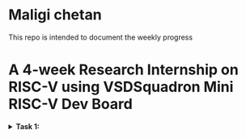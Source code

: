 # Maligi chetan
This repo is intended to document the weekly progress
# A 4-week Research Internship on RISC-V using VSDSquadron Mini RISC-V Dev Board
<details>
  
<summary><b>Task 1:</b></summary>

1. install RISC-V GNU Toolchain

2. install Yosys

3. install iverilog

4. install gtkwave

# CLONING RISC-V GNU TOOLCHAIN

sudo apt install git-all # To install git

sudo apt-get install autoconf automake autotools-dev curl python3 libmpc-dev libmpfr-dev libgmp-dev gawk build-essential bison flex texinfo gperf libtool patchutils bc zlib1g-dev libexpat-dev make sure to install the dependencies


# Create a opt dir
mkdir /opt/riscv try sudo incase of permission denial

In my case I created a driectory mkdir riscv 
![riscv2](https://github.com/manojhb552/Manoj-H/assets/154490935/34cec089-c85c-46ff-864f-afd145e71eb7)

# INSTALLING IVERILOG GTKWAVE & YOSYS

# YOSYS

git clone https://github.com/YosysHQ/yosys.git
cd yosys 
sudo apt-get install build-essential clang bison flex \libreadline-dev gawk tcl-dev libffi-dev git \ graphviz xdot pkg-config python3 libboost-system-dev\libboost-python-dev libboost-filesystem-dev zlib1g-dev
make config-gcc
make 
sudo make install
![WhatsApp Image 2024-02-22 at 18 37 22_0df5c6db](https://github.com/manojhb552/Manoj-H/assets/154490935/9ce8e042-4fb3-4565-a6e1-4c18ce6fb257)
![Screenshot 2024-02-22 183453](https://github.com/manojhb552/Manoj-H/assets/154490935/ed315fd4-ba62-4354-8d3b-ef34b98a1920)




# iVerilog

sudo apt-get install iverilog
![iverilog](https://github.com/manojhb552/Manoj-H/assets/154490935/40061254-bd60-464e-b768-498cfa4711f4)

# GTkWave

sudo apt-get install gtkwave

![gtk](https://github.com/manojhb552/Manoj-H/assets/154490935/d7514d6e-02fa-49df-988b-1fbfdcde3cf8)

